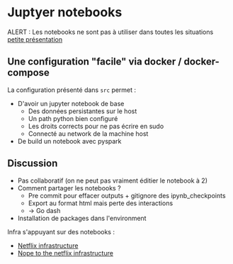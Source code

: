 # Juptyer notebooks

ALERT : Les notebooks ne sont pas à utiliser dans toutes les situations [petite présentation](https://docs.google.com/presentation/d/1n2RlMdmv1p25Xy5thJUhkKGvjtV-dkAIsUXP-AL4ffI/edit#slide=id.g362da58057_0_1)

## Une configuration "facile" via docker / docker-compose

La configuration présenté dans `src` permet :
- D'avoir un jupyter notebook de base
  - Des données persistantes sur le host
  - Un path python bien configuré
  - Les droits corrects pour ne pas écrire en sudo
  - Connecté au network de la machine host
- De build un notebook avec pyspark

## Discussion

- Pas collaboratif (on ne peut pas vraiment éditier le notebook à 2)
- Comment partager les notebooks ?
  - Pre commit pour effacer outputs + gitignore des ipynb_checkpoints
  - Export au format html mais perte des interactions
  - -> Go dash
- Installation de packages dans l'environment

Infra s'appuyant sur des notebooks :
- [Netflix infrastructure](https://netflixtechblog.com/notebook-innovation-591ee3221233)
- [Nope to the netflix infrastructure](https://www.youtube.com/watch?v=P-sWU2bNpPw&t)

